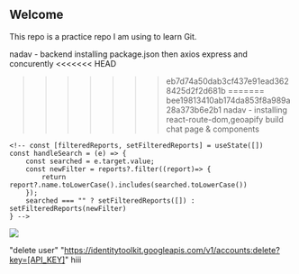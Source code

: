 Welcome
-------------------------------
This repo is a practice repo I am using to learn Git.

nadav - backend installing package.json then axios express and concurently
<<<<<<< HEAD
>>>>>>> eb7d74a50dab3cf437e91ead3628425d2f2d681b
=======
>>>>>>> bee19813410ab174da853f8a989a28a373b6e2b1
nadav - installing react-route-dom,geoapify build chat page & components

<!-- const CurrentLocation = () => {
    const lat = 31.8952532;
    const lng = 34.8105616;
    const myAPIKey = "cb3099bb7a604bb0b86052dbe0ad8b65";
    const reverseGeocodingUrl = `https://api.geoapify.com/v1/geocode/reverse?lat=${lat}&lon=${lng}&apiKey=${myAPIKey}`;

    fetch(reverseGeocodingUrl).then(result => result.json())
      .then(featureCollection => {
        console.log(featureCollection);
      });
    return(
        <>
        </>
    )
}

export default CurrentLocation; -->
<!-- ///////////// -->
<!-- import React, { useState } from 'react'
import { GeoapifyGeocoderAutocomplete, GeoapifyContext } from '@geoapify/react-geocoder-autocomplete'
// import '@geoapify/geocoder-autocomplete/styles/minimal.css'

const AutocompleteLocation = () => {
    const [location, setLocation] = useState("");

    function onPlaceSelect(value) {
      console.log(value);
    }
  // properties.city/country/lat/lon
    function onSuggectionChange(value) {
      console.log(value);
    }

  return <GeoapifyContext apiKey="cb3099bb7a604bb0b86052dbe0ad8b65">
<GeoapifyGeocoderAutocomplete 
  placeholder="Enter address here"
  placeSelect={onPlaceSelect}
  suggestionsChange={onSuggectionChange}
/>
</GeoapifyContext>

}

export default AutocompleteLocation; -->

<!-- ////////////// -->
<!-- SearchBar -->
    <!-- const [filteredReports, setFilteredReports] = useState([])
    const handleSearch = (e) => {
        const searched = e.target.value;
        const newFilter = reports?.filter((report)=> {
            return report?.name.toLowerCase().includes(searched.toLowerCase())
        });
        searched === "" ? setFilteredReports([]) : setFilteredReports(newFilter)
    } -->
<img src="https://i.ibb.co/QKjmKsM/changepassword.png"/>

<!-- 
import logo from "./logo.svg";
import "./App.css";
import { useState } from 'react';
import Chat from './pages/Chat';
import axios from "axios"

function App() {
  const [imgSelect, setImgSelect] = useState(null);
  const [videoSelect, setVideoSelect] = useState(null);
  const [imgLink, setimgLink] = useState(null);
  const [videoLink, setvideoLink] = useState(null);

  const imgFileSelectHandler = event => {
    setImgSelect(event.target.files[0]);
  }

  const videoFileSelectHandler = event => {
    setVideoSelect(event.target.files[0]);
  }

  const imgFileUploadHandler = () => {
    const formData = new FormData()
    formData.append("file", imgSelect)
    formData.append("upload_preset", "mycity")

    axios.post("https://api.cloudinary.com/v1_1/ballerscourt/image/upload", formData)
      .then(res =>  setimgLink(res.data.url))
  }

  const videoFileUploadHandler = () => {
    const formData = new FormData()
    formData.append("file", videoSelect)
    formData.append("upload_preset", "mycity")

    axios.post("https://api.cloudinary.com/v1_1/ballerscourt/video/upload", formData)
      .then(res => setvideoLink(res.data.url))
  }
  console.log(imgLink);
  console.log(videoLink);

  return (
    <div className="App">
      <div className='nav'>
        <form onSubmit={(e)=>{
          e.preventDefault()
          imgFileUploadHandler()
        }}>
          <label htmlFor='img'>Image</label>
          <input id='img' style={{display:"none"}} accept='.png,.jpeg,.jpg' type="file" onChange={imgFileSelectHandler} />
          <button type='submit'>upload</button>
        </form>
        <form onSubmit={(e)=>{
          e.preventDefault()
          videoFileUploadHandler()
        }}>
          <label htmlFor='video'>Video</label>
          <input id='video' style={{display:"none"}} accept='.mp4' type="file" onChange={videoFileSelectHandler} />
          <button type="submit">submit</button>
        </form>
        {imgLink ? <img src={imgLink}/> : ""}
        {videoLink ? <video src={videoLink} type="videos/ogg" controls style={{position:"absolute",zIndex:"3"}}></video> : ""}
        
      </div>
      <Chat />
    </div>
  );
}

export default App; -->
"delete user"
"https://identitytoolkit.googleapis.com/v1/accounts:delete?key=[API_KEY]"
hiii